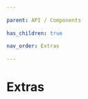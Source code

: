 ```yaml
---
          
parent: API / Components
          
has_children: true
          
nav_order: Extras
          
---
```

          
# Extras